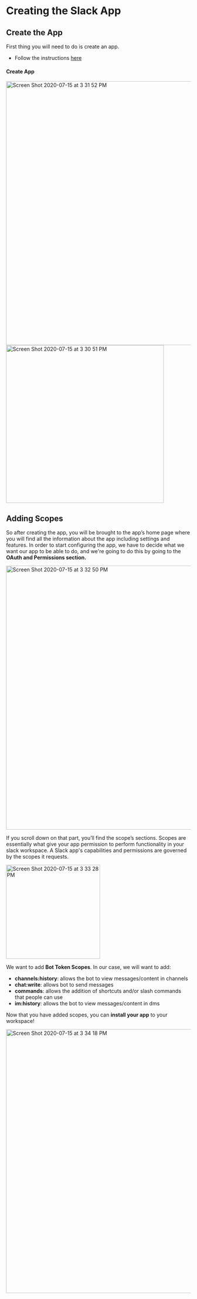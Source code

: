 # Creating the Slack App
## **Create the App**

 First thing you will need to do is create an app. 
 - Follow the instructions [here](https://api.slack.com/)
 
 #### Create App
<img width="719" alt="Screen Shot 2020-07-15 at 3 31 52 PM" src="https://user-images.githubusercontent.com/66278476/87587629-56bd1f00-c6b0-11ea-880d-fb47234d9d50.png">

<img width="430" alt="Screen Shot 2020-07-15 at 3 30 51 PM" src="https://user-images.githubusercontent.com/66278476/87587526-34c39c80-c6b0-11ea-8d53-3d80f7961e2d.png">

## **Adding Scopes** 

So after creating the app, you will be brought to the app’s home page where you will find all the information about the app including settings and features. 
In order to start configuring the app, we have to decide what we want our app to be able to do, and we're going to do this by going to the **OAuth and Permissions section.**

<img width="719" alt="Screen Shot 2020-07-15 at 3 32 50 PM" src="https://user-images.githubusercontent.com/66278476/87587718-76ecde00-c6b0-11ea-848d-3e78840e0506.png">

If you scroll down on that part, you’ll find the scope’s sections. Scopes are essentially what give your app permission to perform functionality in your slack workspace. A Slack app's capabilities and permissions are governed by the scopes it requests.

<img width="256" alt="Screen Shot 2020-07-15 at 3 33 28 PM" src="https://user-images.githubusercontent.com/66278476/87587794-9257e900-c6b0-11ea-9592-6097530e7a37.png">

We want to add **Bot Token Scopes**. In our case, we will want to add:
- **channels:history**: allows the bot to view messages/content in channels
- **chat:write**: allows bot to send messages
- **commands**: allows the addition of shortcuts and/or slash commands that people can use
- **im:history**: allows the bot to view messages/content in dms

Now that you have added scopes, you can **install your app** to your workspace!


<img width="719" alt="Screen Shot 2020-07-15 at 3 34 18 PM" src="https://user-images.githubusercontent.com/66278476/87587864-af8cb780-c6b0-11ea-9574-c3f10686d95c.png">

